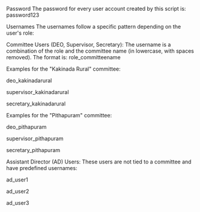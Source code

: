 Password
The password for every user account created by this script is:
password123

Usernames
The usernames follow a specific pattern depending on the user's role:

Committee Users (DEO, Supervisor, Secretary):
The username is a combination of the role and the committee name (in lowercase, with spaces removed). The format is: role_committeename

Examples for the "Kakinada Rural" committee:

deo_kakinadarural

supervisor_kakinadarural

secretary_kakinadarural

Examples for the "Pithapuram" committee:

deo_pithapuram

supervisor_pithapuram

secretary_pithapuram

Assistant Director (AD) Users:
These users are not tied to a committee and have predefined usernames:

ad_user1

ad_user2

ad_user3

